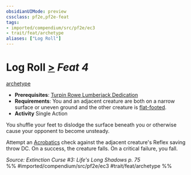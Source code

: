 ```yaml
---
obsidianUIMode: preview
cssclass: pf2e,pf2e-feat
tags:
- imported/compendium/src/pf2e/ec3
- trait/feat/archetype
aliases: ["Log Roll"]
---
```

# Log Roll  [>](chapter-9-playing-the-game.md#Actions "Single Action") *Feat 4*  
[archetype](archetype.md)  

- **Prerequisites**: [Turpin Rowe Lumberjack Dedication](turpin-rowe-lumberjack-dedication-ec3.md)
- **Requirements**: You and an adjacent creature are both on a narrow surface or uneven ground and the other creature is [flat-footed](conditions.md#Flat-footed).
- **Activity** Single Action

You shuffle your feet to dislodge the surface beneath you or otherwise cause your opponent to become unsteady.

Attempt an [Acrobatics](../skills.md#Acrobatics) check against the adjacent creature's Reflex saving throw DC. On a success, the creature falls. On a critical failure, you fall.

*Source: Extinction Curse #3: Life's Long Shadows p. 75*  
%% #imported/compendium/src/pf2e/ec3 #trait/feat/archetype %%